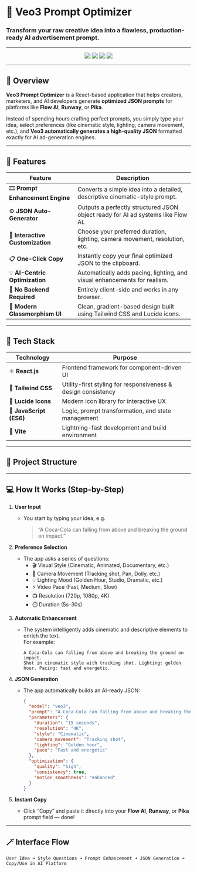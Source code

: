 # 🌌 Veo3 Prompt Optimizer  
### Transform your raw creative idea into a flawless, production-ready AI advertisement prompt.

---



<p align="center">
  <img src="https://img.shields.io/badge/Framework-React.js-blue?logo=react" />
  <img src="https://img.shields.io/badge/Styling-TailwindCSS-38BDF8?logo=tailwind-css" />
  <img src="https://img.shields.io/badge/Language-JavaScript-F7DF1E?logo=javascript" />
  <img src="https://img.shields.io/badge/License-MIT-green" />
</p>

---

## 🧠 Overview

**Veo3 Prompt Optimizer** is a React-based application that helps creators, marketers, and AI developers generate **optimized JSON prompts** for platforms like **Flow AI**, **Runway**, or **Pika**.  

Instead of spending hours crafting perfect prompts, you simply type your idea, select preferences (like cinematic style, lighting, camera movement, etc.), and **Veo3 automatically generates a high-quality JSON** formatted exactly for AI ad-generation engines.  


---

## 🚀 Features

| Feature | Description |
|----------|-------------|
| 🎞️ **Prompt Enhancement Engine** | Converts a simple idea into a detailed, descriptive cinematic-style prompt. |
| ⚙️ **JSON Auto-Generator** | Outputs a perfectly structured JSON object ready for AI ad systems like Flow AI. |
| 🎨 **Interactive Customization** | Choose your preferred duration, lighting, camera movement, resolution, etc. |
| 📋 **One-Click Copy** | Instantly copy your final optimized JSON to the clipboard. |
| 💡 **AI-Centric Optimization** | Automatically adds pacing, lighting, and visual enhancements for realism. |
| 🧩 **No Backend Required** | Entirely client-side and works in any browser. |
| 🌈 **Modern Glassmorphism UI** | Clean, gradient-based design built using Tailwind CSS and Lucide icons. |

---

## 🧩 Tech Stack

| Technology | Purpose |
|-------------|----------|
| ⚛️ **React.js** | Frontend framework for component-driven UI |
| 🎨 **Tailwind CSS** | Utility-first styling for responsiveness & design consistency |
| 🧠 **Lucide Icons** | Modern icon library for interactive UX |
| 📜 **JavaScript (ES6)** | Logic, prompt transformation, and state management |
| 💾 **Vite** | Lightning-fast development and build environment |

---

## 🧱 Project Structure


---

## 💻 How It Works (Step-by-Step)

1. **User Input**
   - You start by typing your idea, e.g.  
     > “A Coca-Cola can falling from above and breaking the ground on impact.”

2. **Preference Selection**
   - The app asks a series of questions:
     - 🎬 Visual Style (Cinematic, Animated, Documentary, etc.)
     - 🎥 Camera Movement (Tracking shot, Pan, Dolly, etc.)
     - 💡 Lighting Mood (Golden Hour, Studio, Dramatic, etc.)
     - ⚡ Video Pace (Fast, Medium, Slow)
     - 📺 Resolution (720p, 1080p, 4K)
     - ⏱️ Duration (5s–30s)

3. **Automatic Enhancement**
   - The system intelligently adds cinematic and descriptive elements to enrich the text.  
     For example:  
     ```
     A Coca-Cola can falling from above and breaking the ground on impact.
     Shot in cinematic style with tracking shot. Lighting: golden hour. Pacing: fast and energetic.
     ```

4. **JSON Generation**
   - The app automatically builds an AI-ready JSON:
     ```json
     {
       "model": "veo3",
       "prompt": "A Coca-Cola can falling from above and breaking the ground on impact. Shot in cinematic style with tracking shot. Lighting: golden hour. Pacing: fast and energetic.",
       "parameters": {
         "duration": "15 seconds",
         "resolution": "4K",
         "style": "Cinematic",
         "camera_movement": "Tracking shot",
         "lighting": "Golden hour",
         "pace": "Fast and energetic"
       },
       "optimization": {
         "quality": "high",
         "consistency": true,
         "motion_smoothness": "enhanced"
       }
     }
     ```

5. **Instant Copy**
   - Click “Copy” and paste it directly into your **Flow AI**, **Runway**, or **Pika** prompt field — done!

---

## 🪄 Interface Flow

```text
User Idea ➜ Style Questions ➜ Prompt Enhancement ➜ JSON Generation ➜ Copy/Use in AI Platform
